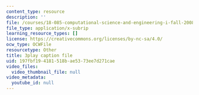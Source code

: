 ```yaml
---
content_type: resource
description: ''
file: /courses/18-085-computational-science-and-engineering-i-fall-2008/197fbf194181518bae5373ee7d271cae_Siqu0aOOQCM.vtt
file_type: application/x-subrip
learning_resource_types: []
license: https://creativecommons.org/licenses/by-nc-sa/4.0/
ocw_type: OCWFile
resourcetype: Other
title: 3play caption file
uid: 197fbf19-4181-518b-ae53-73ee7d271cae
video_files:
  video_thumbnail_file: null
video_metadata:
  youtube_id: null
---
```

